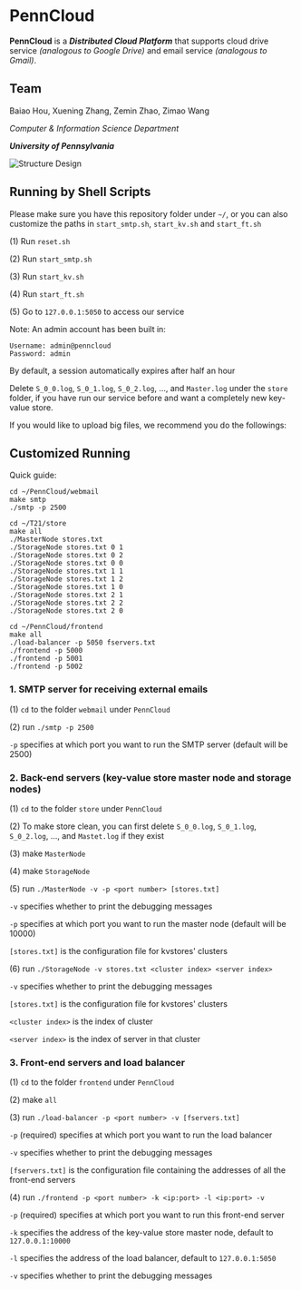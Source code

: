 # PennCloud

**PennCloud** is a ***Distributed Cloud Platform*** that supports cloud drive service *(analogous to Google Drive)* and email service *(analogous to Gmail)*.


## Team

Baiao Hou, Xuening Zhang, Zemin Zhao, Zimao Wang

*Computer & Information Science Department*

***University of Pennsylvania***

![Structure Design](https://photos.app.goo.gl/ChQmfef6gsqR8Y2X7)

## Running by Shell Scripts

Please make sure you have this repository folder under `~/`, or you can also customize the paths in `start_smtp.sh`, `start_kv.sh` and `start_ft.sh`

(1) Run `reset.sh`

(2) Run `start_smtp.sh`

(3) Run `start_kv.sh`

(4) Run `start_ft.sh`

(5) Go to `127.0.0.1:5050` to access our service

Note: An admin account has been built in:

    Username: admin@penncloud 	
    Password: admin

	
By default, a session automatically expires after half an hour

Delete `S_0_0.log`, `S_0_1.log`, `S_0_2.log`, ..., and `Master.log` under the `store` folder, if you have run our service before and want a completely new key-value store.

If you would like to upload big files, we recommend you do the followings:

## Customized Running

Quick guide:

	cd ~/PennCloud/webmail
	make smtp
	./smtp -p 2500
	
	cd ~/T21/store
	make all
	./MasterNode stores.txt
	./StorageNode stores.txt 0 1
	./StorageNode stores.txt 0 2
	./StorageNode stores.txt 0 0
	./StorageNode stores.txt 1 1
	./StorageNode stores.txt 1 2
	./StorageNode stores.txt 1 0
	./StorageNode stores.txt 2 1
	./StorageNode stores.txt 2 2
	./StorageNode stores.txt 2 0
	
	cd ~/PennCloud/frontend
	make all
	./load-balancer -p 5050 fservers.txt
	./frontend -p 5000
	./frontend -p 5001
	./frontend -p 5002

### 1. SMTP server for receiving external emails

(1) `cd` to the folder `webmail` under `PennCloud`

(2) run `./smtp -p 2500`

`-p` specifies at which port you want to run the SMTP server (default will be 2500)
	 
### 2. Back-end servers (key-value store master node and storage nodes)

(1) `cd` to the folder `store` under `PennCloud`

(2) To make store clean, you can first delete `S_0_0.log`, `S_0_1.log`, `S_0_2.log`, ..., and `Mastet.log` if they exist

(3) make `MasterNode`

(4) make `StorageNode`

(5) run `./MasterNode -v -p <port number> [stores.txt]`

`-v` specifies whether to print the debugging messages

`-p` specifies at which port you want to run the master node (default will be 10000)

`[stores.txt]` is the configuration file for kvstores' clusters

(6) run `./StorageNode -v stores.txt <cluster index> <server index>`

`-v` specifies whether to print the debugging messages

`[stores.txt]` is the configuration file for kvstores' clusters

`<cluster index>` is the index of cluster

`<server index>` is the index of server in that cluster

### 3. Front-end servers and load balancer

(1) `cd` to the folder `frontend` under `PennCloud`

(2) make `all`

(3) run `./load-balancer -p <port number> -v [fservers.txt]`

`-p` (required) specifies at which port you want to run the load balancer

`-v` specifies whether to print the debugging messages

`[fservers.txt]` is the configuration file containing the addresses of all the front-end servers
	
(4) run `./frontend -p <port number> -k <ip:port> -l <ip:port> -v`

`-p` (required) specifies at which port you want to run this front-end server

`-k` specifies the address of the key-value store master node, default to `127.0.0.1:10000`

`-l` specifies the address of the load balancer, default to `127.0.0.1:5050`

`-v` specifies whether to print the debugging messages
